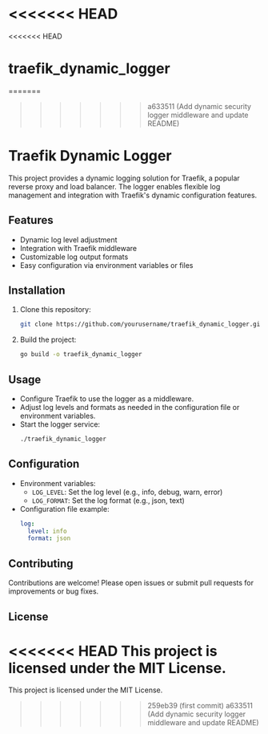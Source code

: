 <<<<<<< HEAD
=======
<<<<<<< HEAD
# traefik_dynamic_logger
=======
>>>>>>> a633511 (Add dynamic security logger middleware and update README)
# Traefik Dynamic Logger

This project provides a dynamic logging solution for Traefik, a popular reverse proxy and load balancer. The logger enables flexible log management and integration with Traefik's dynamic configuration features.

## Features
- Dynamic log level adjustment
- Integration with Traefik middleware
- Customizable log output formats
- Easy configuration via environment variables or files

## Installation
1. Clone this repository:
   ```bash
   git clone https://github.com/yourusername/traefik_dynamic_logger.git
   ```
2. Build the project:
   ```bash
   go build -o traefik_dynamic_logger
   ```

## Usage
- Configure Traefik to use the logger as a middleware.
- Adjust log levels and formats as needed in the configuration file or environment variables.
- Start the logger service:
   ```bash
   ./traefik_dynamic_logger
   ```

## Configuration
- Environment variables:
  - `LOG_LEVEL`: Set the log level (e.g., info, debug, warn, error)
  - `LOG_FORMAT`: Set the log format (e.g., json, text)
- Configuration file example:
  ```yaml
  log:
    level: info
    format: json
  ```

## Contributing
Contributions are welcome! Please open issues or submit pull requests for improvements or bug fixes.

## License
<<<<<<< HEAD
This project is licensed under the MIT License.
=======
This project is licensed under the MIT License.
>>>>>>> 259eb39 (first commit)
>>>>>>> a633511 (Add dynamic security logger middleware and update README)
